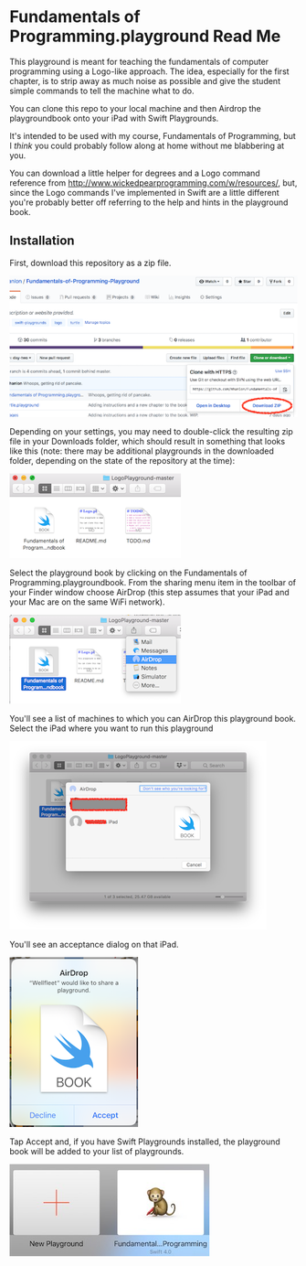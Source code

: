 # Fundamentals of Programming.playground Read Me

This playground is meant for teaching the fundamentals of computer programming using a Logo-like approach. The idea, especially for the first chapter, is to strip away as much noise as possible and give the student simple commands to tell the machine what to do. 

You can clone this repo to your local machine and then Airdrop the playgroundbook onto your iPad with Swift Playgrounds.

It's intended to be used with my course, Fundamentals of Programming, but I *think* you could probably follow along at home without me blabbering at you.

You can download a little helper for degrees and a Logo command reference from http://www.wickedpearprogramming.com/w/resources/, but, since the Logo commands I've implemented in Swift are a little different you're probably better off referring to the help and hints in the playground book.

## Installation
First, download this repository as a zip file.

![](images/01-github-download-zip.png)

Depending on your settings, you may need to double-click the resulting zip file in your Downloads folder, which should result in something that looks like this (note: there may be additional playgrounds in the downloaded folder, depending on the state of the repository at the time):

![](images/02-download-folder.png)

Select the playground book by clicking on the Fundamentals of Programming.playgroundbook. From the sharing menu item in the toolbar of your Finder window choose AirDrop (this step assumes that your iPad and your Mac are on the same WiFi network).

![](images/03-airdrop-menu-item.png)

You'll see a list of machines to which you can AirDrop this playground book. Select the iPad where you want to run this playground

![](images/04-airdrop-pick.png)


You'll see an acceptance dialog on that iPad.

![](images/05-accept-airdrop.png)

Tap Accept and, if you have Swift Playgrounds installed, the playground book will be added to your list of playgrounds.

![](images/playgrounds-final.jpg)